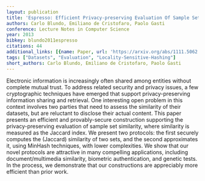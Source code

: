```yaml
---
layout: publication
title: 'Espresso: Efficient Privacy-preserving Evaluation Of Sample Set Similarity'
authors: Carlo Blundo, Emiliano de Cristofaro, Paolo Gasti
conference: Lecture Notes in Computer Science
year: 2013
bibkey: blundo2011espresso
citations: 44
additional_links: [{name: Paper, url: 'https://arxiv.org/abs/1111.5062'}]
tags: ["Datasets", "Evaluation", "Locality-Sensitive-Hashing"]
short_authors: Carlo Blundo, Emiliano de Cristofaro, Paolo Gasti
---
```

Electronic information is increasingly often shared among entities without
complete mutual trust. To address related security and privacy issues, a few
cryptographic techniques have emerged that support privacy-preserving
information sharing and retrieval. One interesting open problem in this context
involves two parties that need to assess the similarity of their datasets, but
are reluctant to disclose their actual content. This paper presents an
efficient and provably-secure construction supporting the privacy-preserving
evaluation of sample set similarity, where similarity is measured as the
Jaccard index. We present two protocols: the first securely computes the
(Jaccard) similarity of two sets, and the second approximates it, using MinHash
techniques, with lower complexities. We show that our novel protocols are
attractive in many compelling applications, including document/multimedia
similarity, biometric authentication, and genetic tests. In the process, we
demonstrate that our constructions are appreciably more efficient than prior
work.
